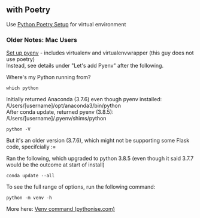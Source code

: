 ## with Poetry

Use [Python Poetry Setup](../poetry/) for virtual environment  


### Older Notes: Mac Users

[Set up pyenv](https://gist.github.com/wronk/a902185f5f8ed018263d828e1027009b) - includes virtualenv and virtualenvwrapper (this guy does not use poetry)  
Instead, see details under "Let's add Pyenv" after the following.  


Where's my Python running from?

	which python

Initially returned Anaconda (3.7.6) even though pyenv installed:&nbsp; /Users/[username]/opt/anaconda3/bin/python  
After conda update, returned pyenv (3.8.5):&nbsp;  /Users/[username]/.pyenv/shims/python  


	python -V

But it's an older version (3.7.6), which might not be supporting some Flask code, specifcially :=  

Ran the following, which upgraded to python 3.8.5 (even though it said 3.7.7 would be the outcome at start of install)

	conda update --all

<!--
[You may need to make Python3 the default for Mac](virtualenv-troubleshooting.html) - Install a user copy of Python3 using bash, then change your default from Python2 to Python3.   

You may want to use [virtualenv](virtualenv.html) - option for use with Python 2 virtual environment.     
-->

To see the full range of options, run the following command:  

	python -m venv -h

More here: [Venv command (pythonise.com)](https://pythonise.com/categories/python/python-virtual-environments-with-the-venv-command)
